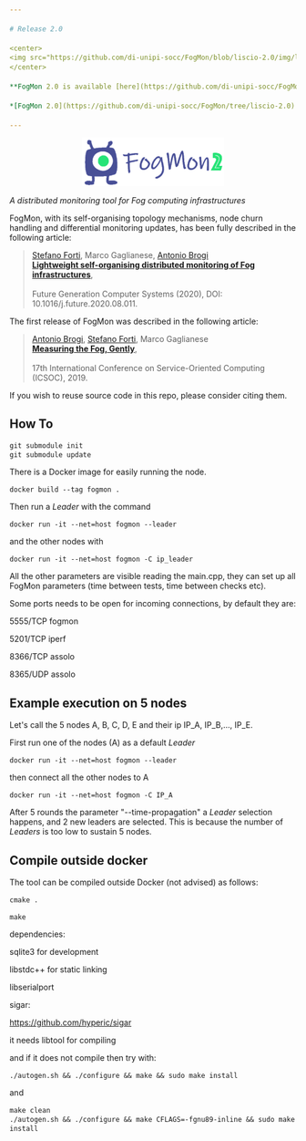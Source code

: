 ```yaml
---

# Release 2.0

<center>
<img src="https://github.com/di-unipi-socc/FogMon/blob/liscio-2.0/img/logofogmon.png?raw=true" alt="Home Screen" width="250" />
</center>

**FogMon 2.0 is available [here](https://github.com/di-unipi-socc/FogMon/tree/liscio-2.0)!**

*[FogMon 2.0](https://github.com/di-unipi-socc/FogMon/tree/liscio-2.0) has been released as a result of the experimental activities of the project *Lightweight Self-adaptive Cloud-IoT Monitoring across Fed4FIRE+ Testbeds (LiSCIo)* funded within the [*8th Fed4FIRE+ Competitive Call – Innovative Experiments | Category “Medium Experiments”*](https://www.fed4fire.eu/news/discover-the-8th-open-call-winners/). FogMon 2.0 was assessed and tuned in lifelike experimental settings on Cloud-IoT resources across the [Virtual Wall](https://www.fed4fire.eu/testbeds/virtual-wall/) and [CityLab](https://www.fed4fire.eu/testbeds/citylab/) testbeds, featuring 20, 30 and 40 monitored nodes.*

---
```


<center>
<img src="https://github.com/di-unipi-socc/FogMon/blob/master/img/logofogmon.png?raw=true" alt="Home Screen" width="250" />
</center>

*A distributed monitoring tool for Fog computing infrastructures*


FogMon, with its self-organising topology mechanisms, node churn handling and differential monitoring updates, has been fully described in the following article:

> [Stefano Forti](http://pages.di.unipi.it/forti), Marco Gaglianese, [Antonio Brogi](http://pages.di.unipi.it/brogi) <br>
> [**Lightweight self-organising distributed monitoring of Fog infrastructures**](https://doi.org/10.1016/j.future.2020.08.011), <br>	
> Future Generation Computer Systems (2020), DOI: 10.1016/j.future.2020.08.011. 

The first release of FogMon was described in the following article:

> [Antonio Brogi](http://pages.di.unipi.it/brogi), [Stefano Forti](http://pages.di.unipi.it/forti), Marco Gaglianese <br>
> [**Measuring the Fog, Gently**](https://doi.org/10.1007/978-3-030-33702-5_40), <br>	
> 17th International Conference on Service-Oriented Computing (ICSOC), 2019. 

If you wish to reuse source code in this repo, please consider citing them.

## How To
```
git submodule init
git submodule update
```

There is a Docker image for easily running the node.

```
docker build --tag fogmon .
```

Then run a _Leader_ with the command
```
docker run -it --net=host fogmon --leader
```
and the other nodes with
```
docker run -it --net=host fogmon -C ip_leader
```
All the other parameters are visible reading the main.cpp, they can set up all FogMon parameters (time between tests, time between checks etc).

Some ports needs to be open for incoming connections, by default they are:

5555/TCP fogmon

5201/TCP iperf

8366/TCP assolo

8365/UDP assolo

## Example execution on 5 nodes
Let's call the 5 nodes A, B, C, D, E and their ip IP_A, IP_B,..., IP_E.

First run one of the nodes (A) as a default _Leader_
```
docker run -it --net=host fogmon --leader
```
then connect all the other nodes to A
```
docker run -it --net=host fogmon -C IP_A
```
After 5 rounds the parameter "--time-propagation" a _Leader_ selection happens, and 2 new leaders are selected. This is because the number of _Leaders_ is too low to sustain 5 nodes.


## Compile outside docker

The tool can be compiled outside Docker (not advised) as follows:

```
cmake .
```
```
make
```
dependencies:

sqlite3 for development

libstdc++ for static linking

libserialport

sigar:

https://github.com/hyperic/sigar

it needs libtool for compiling

and if it does not compile then try with:
```
./autogen.sh && ./configure && make && sudo make install
```
and
```
make clean
./autogen.sh && ./configure && make CFLAGS=-fgnu89-inline && sudo make install
```
